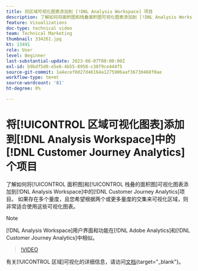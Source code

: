```yaml
---
title: 将区域可视化图表添加到 [!DNL Analysis Workspace] 项目
description: 了解如何将面积图和栈叠面积图可视化图表添加到 [!DNL Analysis Workspace] 中的 [!DNL Customer Journey Analytics]项目。
feature: Visualizations
doc-type: technical video
team: Technical Marketing
thumbnail: 334261.jpg
kt: 13491
role: User
level: Beginner
last-substantial-update: 2023-06-07T00:00:00Z
exl-id: b9bdf5d0-e5e6-4b55-8958-c38f9ce444f5
source-git-commit: 1a4ecef0d27d46164a1275906aaf36730468f0ae
workflow-type: tm+mt
source-wordcount: '81'
ht-degree: 0%

---
```


# 将[!UICONTROL 区域可视化图表]添加到[!DNL Analysis Workspace]中的[!DNL Customer Journey Analytics]个项目

了解如何将[!UICONTROL 面积图]和[!UICONTROL 栈叠的面积图]可视化图表添加到[!DNL Analysis Workspace]中的[!DNL Customer Journey Analytics]项目。 如果存在多个量度，且您希望根据两个或更多量度的交集来可视化区域，则非常适合使用这些可视化图表。

>[!NOTE]
>
>[!DNL Analysis Workspace]用户界面和功能在[!DNL Adobe Analytics]和[!DNL Customer Journey Analytics]中相似。

>[!VIDEO](https://video.tv.adobe.com/v/334261/?quality=12&learn=on)

有关[!UICONTROL 区域]可视化的详细信息，请访问[文档](https://experienceleague.adobe.com/docs/analytics-platform/using/cja-workspace/visualizations/area.html?lang=zh-Hans){target="_blank"}。
